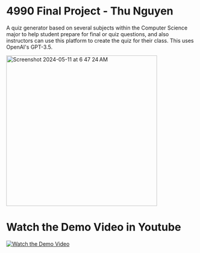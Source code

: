 # 4990 Final Project - Thu Nguyen
A quiz generator based on several subjects within the Computer Science major to help student prepare for final or quiz questions, and also instructors can use this platform to create the quiz for their class. This uses OpenAI's GPT-3.5.

<img width="400" alt="Screenshot 2024-05-11 at 6 47 24 AM" src="https://github.com/ThuNguyen12/4990/assets/131558469/f7151fc9-3938-4ca4-95c2-2ffdbf5ee3fd">






# Watch the Demo Video in Youtube

[![Watch the Demo Video](https://img.youtube.com/vi/oe1CpjD7G0M/0.jpg)](https://youtu.be/oe1CpjD7G0M)
